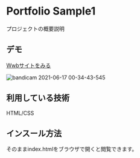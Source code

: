 Portfolio Sample1
====

プロジェクトの概要説明

## デモ
[Wwbサイトをみる](https://techis-jp-portfolio1-sample.herokuapp.com/)

![bandicam 2021-06-17 00-34-43-545](https://user-images.githubusercontent.com/85297012/122250322-86018f00-cf04-11eb-91db-a941b27f7f30.jpg)

## 利用している技術
HTML/CSS

## インスール方法
そのままindex.htmlをブラウザで開くと閲覧できます。
